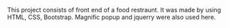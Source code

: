 This project consists of front end of a food restraunt. It was made by using HTML, CSS, Bootstrap. Magnific popup and jquerry were also used here.
